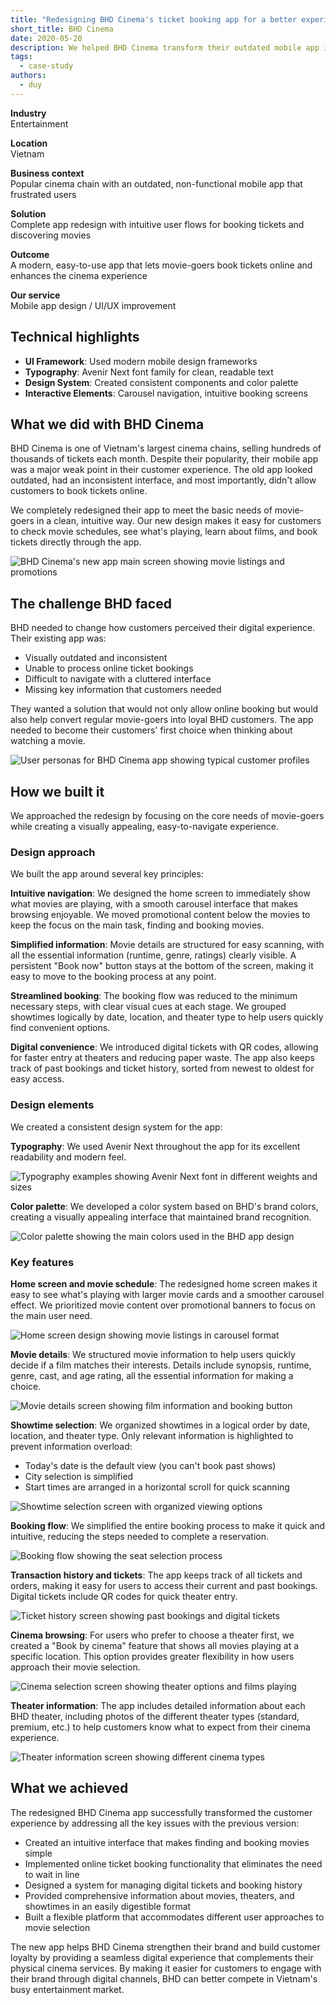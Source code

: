 ```yaml
---
title: "Redesigning BHD Cinema's ticket booking app for a better experience"
short_title: BHD Cinema
date: 2020-05-20
description: We helped BHD Cinema transform their outdated mobile app into an intuitive platform that allows customers to easily browse movies, book tickets online, and enjoy a seamless cinema experience, turning movie-goers into loyal BHD fans.
tags: 
  - case-study
authors: 
  - duy
---
```


**Industry**\
Entertainment

**Location**\
Vietnam

**Business context**\
Popular cinema chain with an outdated, non-functional mobile app that frustrated users

**Solution**\
Complete app redesign with intuitive user flows for booking tickets and discovering movies

**Outcome**\
A modern, easy-to-use app that lets movie-goers book tickets online and enhances the cinema experience

**Our service**\
Mobile app design / UI/UX improvement

## Technical highlights

- **UI Framework**: Used modern mobile design frameworks
- **Typography**: Avenir Next font family for clean, readable text
- **Design System**: Created consistent components and color palette
- **Interactive Elements**: Carousel navigation, intuitive booking screens

## What we did with BHD Cinema

BHD Cinema is one of Vietnam's largest cinema chains, selling hundreds of thousands of tickets each month. Despite their popularity, their mobile app was a major weak point in their customer experience. The old app looked outdated, had an inconsistent interface, and most importantly, didn't allow customers to book tickets online.

We completely redesigned their app to meet the basic needs of movie-goers in a clean, intuitive way. Our new design makes it easy for customers to check movie schedules, see what's playing, learn about films, and book tickets directly through the app.

![BHD Cinema's new app main screen showing movie listings and promotions](assets/bhd-main.webp)

## The challenge BHD faced

BHD needed to change how customers perceived their digital experience. Their existing app was:

- Visually outdated and inconsistent
- Unable to process online ticket bookings
- Difficult to navigate with a cluttered interface
- Missing key information that customers needed

They wanted a solution that would not only allow online booking but would also help convert regular movie-goers into loyal BHD customers. The app needed to become their customers' first choice when thinking about watching a movie.

![User personas for BHD Cinema app showing typical customer profiles](assets/bhd-personas.webp)

## How we built it

We approached the redesign by focusing on the core needs of movie-goers while creating a visually appealing, easy-to-navigate experience.

### Design approach

We built the app around several key principles:

**Intuitive navigation**: We designed the home screen to immediately show what movies are playing, with a smooth carousel interface that makes browsing enjoyable. We moved promotional content below the movies to keep the focus on the main task, finding and booking movies.

**Simplified information**: Movie details are structured for easy scanning, with all the essential information (runtime, genre, ratings) clearly visible. A persistent "Book now" button stays at the bottom of the screen, making it easy to move to the booking process at any point.

**Streamlined booking**: The booking flow was reduced to the minimum necessary steps, with clear visual cues at each stage. We grouped showtimes logically by date, location, and theater type to help users quickly find convenient options.

**Digital convenience**: We introduced digital tickets with QR codes, allowing for faster entry at theaters and reducing paper waste. The app also keeps track of past bookings and ticket history, sorted from newest to oldest for easy access.

### Design elements

We created a consistent design system for the app:

**Typography**: We used Avenir Next throughout the app for its excellent readability and modern feel.

![Typography examples showing Avenir Next font in different weights and sizes](assets/bhd-typography.webp)

**Color palette**: We developed a color system based on BHD's brand colors, creating a visually appealing interface that maintained brand recognition.

![Color palette showing the main colors used in the BHD app design](assets/bhd-colors.webp)

### Key features

**Home screen and movie schedule**: The redesigned home screen makes it easy to see what's playing with larger movie cards and a smoother carousel effect. We prioritized movie content over promotional banners to focus on the main user need.

![Home screen design showing movie listings in carousel format](assets/bhd-home.webp)

**Movie details**: We structured movie information to help users quickly decide if a film matches their interests. Details include synopsis, runtime, genre, cast, and age rating, all the essential information for making a choice.

![Movie details screen showing film information and booking button](assets/bhd-details.webp)

**Showtime selection**: We organized showtimes in a logical order by date, location, and theater type. Only relevant information is highlighted to prevent information overload:

- Today's date is the default view (you can't book past shows)
- City selection is simplified
- Start times are arranged in a horizontal scroll for quick scanning

![Showtime selection screen with organized viewing options](assets/bhd-showtime.webp)

**Booking flow**: We simplified the entire booking process to make it quick and intuitive, reducing the steps needed to complete a reservation.

![Booking flow showing the seat selection process](assets/bhd-booking.webp)

**Transaction history and tickets**: The app keeps track of all tickets and orders, making it easy for users to access their current and past bookings. Digital tickets include QR codes for quick theater entry.

![Ticket history screen showing past bookings and digital tickets](assets/bhd-history.webp)

**Cinema browsing**: For users who prefer to choose a theater first, we created a "Book by cinema" feature that shows all movies playing at a specific location. This option provides greater flexibility in how users approach their movie selection.

![Cinema selection screen showing theater options and films playing](assets/bhd-by-cinema.webp)

**Theater information**: The app includes detailed information about each BHD theater, including photos of the different theater types (standard, premium, etc.) to help customers know what to expect from their cinema experience.

![Theater information screen showing different cinema types](assets/bhd-theaters.webp)

## What we achieved

The redesigned BHD Cinema app successfully transformed the customer experience by addressing all the key issues with the previous version:

- Created an intuitive interface that makes finding and booking movies simple
- Implemented online ticket booking functionality that eliminates the need to wait in line
- Designed a system for managing digital tickets and booking history
- Provided comprehensive information about movies, theaters, and showtimes in an easily digestible format
- Built a flexible platform that accommodates different user approaches to movie selection

The new app helps BHD Cinema strengthen their brand and build customer loyalty by providing a seamless digital experience that complements their physical cinema services. By making it easier for customers to engage with their brand through digital channels, BHD can better compete in Vietnam's busy entertainment market.
